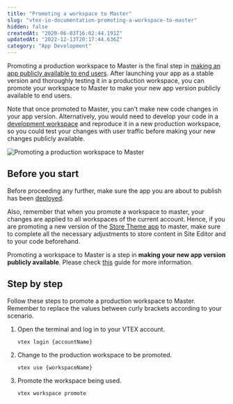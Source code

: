 ```yaml
---
title: "Promoting a workspace to Master"
slug: "vtex-io-documentation-promoting-a-workspace-to-master"
hidden: false
createdAt: "2020-06-03T16:02:44.191Z"
updatedAt: "2022-12-13T20:17:44.636Z"
category: "App Development"
---
```


Promoting a production workspace to Master is the final step in [making an app publicly available to end users](https://developers.vtex.com/docs/guides/vtex-io-documentation-making-your-new-app-version-publicly-available). After launching your app as a stable version and thoroughly testing it in a production workspace, you can promote your workspace to Master to make your new app version publicly available to end users.

Note that once promoted to Master, you can't make new code changes in your app version. Alternatively, you would need to develop your code in a [development workspace](https://developers.vtex.com/docs/guides/vtex-io-documentation-creating-a-development-workspace/) and reproduce it in a new production workspace, so you could test your changes with user traffic before making your new changes publicly available.

![Promoting a production workspace to Master](https://cdn.jsdelivr.net/gh/vtexdocs/dev-portal-content@main/images/vtex-io-documentation-promoting-a-workspace-to-master-0.gif)

## Before you start

Before proceeding any further, make sure the app you are about to publish has been [deployed](https://developers.vtex.com/docs/guides/vtex-io-documentation-deploying-the-app-stable-version).

Also, remember that when you promote a workspace to master, your changes are applied to all workspaces of the current account. Hence, if you are promoting a new version of the [Store Theme app](https://developers.vtex.com/docs/guides/vtex-io-documentation-3-settingyourstoretheme) to master, make sure to complete all the necessary adjustments to store content in Site Editor and to your code beforehand.

Promoting a workspace to Master is a step in **making your new app version publicly available**. Please check [this](https://developers.vtex.com/docs/guides/vtex-io-documentation-making-your-new-app-version-publicly-available) guide for more information.

## Step by step

Follow these steps to promote a production workspace to Master. Remember to replace the values between curly brackets according to your scenario.

1. Open the terminal and log in to your VTEX account.

    ```shell
    vtex login {accountName}
    ```

2. Change to the production workspace to be promoted.

    ```shell
    vtex use {workspaceName}
    ```

3. Promote the workspace being used.

    ```shell
    vtex workspace promote
    ```
